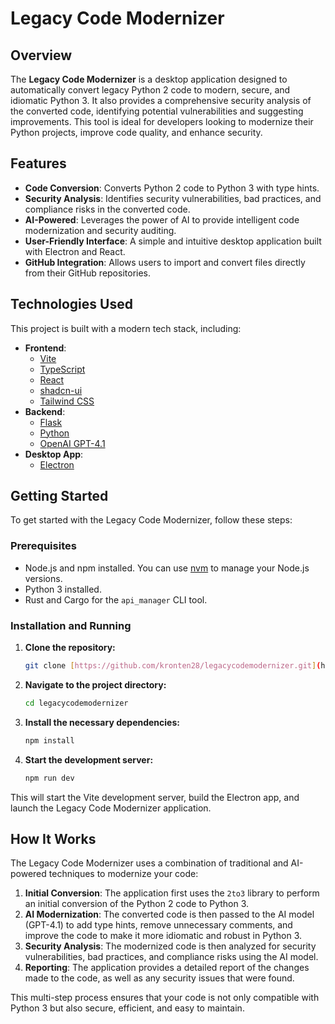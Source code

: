 # Legacy Code Modernizer

## Overview

The **Legacy Code Modernizer** is a desktop application designed to automatically convert legacy Python 2 code to modern, secure, and idiomatic Python 3. It also provides a comprehensive security analysis of the converted code, identifying potential vulnerabilities and suggesting improvements. This tool is ideal for developers looking to modernize their Python projects, improve code quality, and enhance security.

## Features

* **Code Conversion**: Converts Python 2 code to Python 3 with type hints.
* **Security Analysis**: Identifies security vulnerabilities, bad practices, and compliance risks in the converted code.
* **AI-Powered**: Leverages the power of AI to provide intelligent code modernization and security auditing.
* **User-Friendly Interface**: A simple and intuitive desktop application built with Electron and React.
* **GitHub Integration**: Allows users to import and convert files directly from their GitHub repositories.

## Technologies Used

This project is built with a modern tech stack, including:

* **Frontend**:
    * [Vite](https://vitejs.dev/)
    * [TypeScript](https://www.typescriptlang.org/)
    * [React](https://reactjs.org/)
    * [shadcn-ui](https://ui.shadcn.com/)
    * [Tailwind CSS](https://tailwindcss.com/)
* **Backend**:
    * [Flask](https://flask.palletsprojects.com/)
    * [Python](https://www.python.org/)
    * [OpenAI GPT-4.1](https://openai.com/gpt-4/)
* **Desktop App**:
    * [Electron](https://www.electronjs.org/)

## Getting Started

To get started with the Legacy Code Modernizer, follow these steps:

### Prerequisites

* Node.js and npm installed. You can use [nvm](https://github.com/nvm-sh/nvm#installing-and-updating) to manage your Node.js versions.
* Python 3 installed.
* Rust and Cargo for the `api_manager` CLI tool.

### Installation and Running

1.  **Clone the repository:**

    ```sh
    git clone [https://github.com/kronten28/legacycodemodernizer.git](https://github.com/kronten28/legacycodemodernizer.git)
    ```

2.  **Navigate to the project directory:**

    ```sh
    cd legacycodemodernizer
    ```

3.  **Install the necessary dependencies:**

    ```sh
    npm install
    ```

4.  **Start the development server:**

    ```sh
    npm run dev
    ```

This will start the Vite development server, build the Electron app, and launch the Legacy Code Modernizer application.

## How It Works

The Legacy Code Modernizer uses a combination of traditional and AI-powered techniques to modernize your code:

1.  **Initial Conversion**: The application first uses the `2to3` library to perform an initial conversion of the Python 2 code to Python 3.
2.  **AI Modernization**: The converted code is then passed to the AI model (GPT-4.1) to add type hints, remove unnecessary comments, and improve the code to make it more idiomatic and robust in Python 3.
3.  **Security Analysis**: The modernized code is then analyzed for security vulnerabilities, bad practices, and compliance risks using the AI model.
4.  **Reporting**: The application provides a detailed report of the changes made to the code, as well as any security issues that were found.

This multi-step process ensures that your code is not only compatible with Python 3 but also secure, efficient, and easy to maintain.
